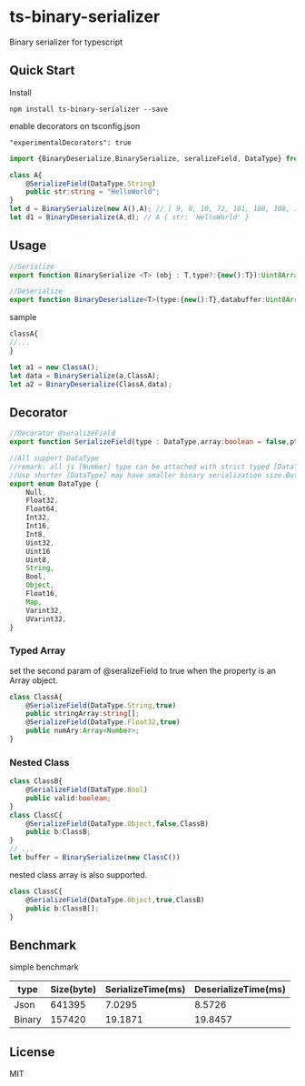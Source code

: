 # ts-binary-serializer
Binary serializer for typescript

## Quick Start

Install
```npm
npm install ts-binary-serializer --save
```

enable decorators on tsconfig.json
```tsconfig
"experimentalDecorators": true
```

```index.ts
import {BinaryDeserialize,BinarySerialize, seralizeField, DataType} from 'ts-binary-serializer';

class A{
    @SerializeField(DataType.String)
    public str:string = "HelloWorld";
}
let d = BinarySerialize(new A(),A); // [ 9, 0, 10, 72, 101, 108, 108, 111, 87, 111, 114, 108, 100 ]
let d1 = BinaryDeserialize(A,d); // A { str: 'HelloWorld' }
```

## Usage
```ts
//Serialize
export function BinarySerialize <T> (obj : T,type?:{new():T}):Uint8Array

//Deserialize
export function BinaryDeserialize<T>(type:{new():T},databuffer:Uint8Array): T |null
```

sample
```ts
classA{
//...
}

let a1 = new ClassA();
let data = BinarySerialize(a,ClassA);
let a2 = BinaryDeserialize(ClassA,data);
```

## Decorator

```ts
//Decorator @seralizeField
export function SerializeField(type : DataType,array:boolean = false,ptype?:any)

//All support DataType
//remark: all js [Number] type can be attached with strict typed [DataType],
//Use shorter [DataType] may have smaller binary serialization size.But result will be different if there has numeric overflow.
export enum DataType {
    Null,
    Float32,
    Float64,
    Int32,
    Int16,
    Int8,
    Uint32,
    Uint16
    Uint8,
    String,
    Bool,
    Object,
    Float16,
    Map,
    Varint32,
    UVarint32,
}

```

### Typed Array
set the second param of @seralizeField to true when the property is an Array object.
```ts
class ClassA{
    @SerializeField(DataType.String,true)
    public stringArray:string[];
    @SerializeField(DataType.Float32,true)
    public numAry:Array<Number>;
}
```
### Nested Class
```ts
class ClassB{
    @SerializeField(DataType.Bool)
    public valid:boolean;
}
class ClassC{
    @SerializeField(DataType.Object,false,ClassB)
    public b:ClassB;
}
// ...
let buffer = BinarySerialize(new ClassC())
```
nested class array is also supported.
```ts
class ClassC{
    @SerializeField(DataType.Object,true,ClassB)
    public b:ClassB[];
}
```
## Benchmark

simple benchmark

| type | Size(byte) | SerializeTime(ms) | DeserializeTime(ms) |
| --- | ---| --- | --- |
| Json | 641395 | 7.0295 | 8.5726 |
| Binary | 157420 | 19.1871 | 19.8457 |


## License

MIT

